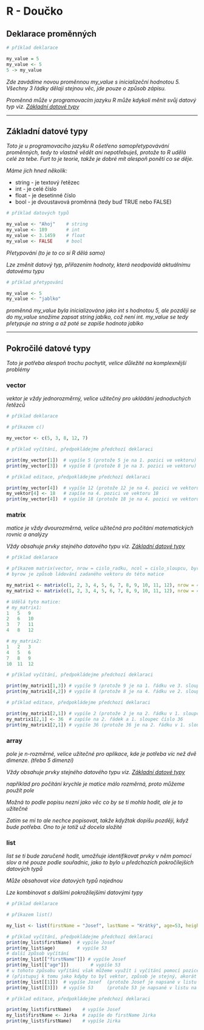 
# R - Doučko

## Deklarace proměnných
```r
# příklad deklarace

my_value = 5
my_value <- 5
5 -> my_value
```
*Zde zavádíme novou proměnnou my_value s inicializeční hodnotou 5. Všechny 3 řádky dělají stejnou věc, jde pouze o způsob zápisu.*

*Proměnná může v programovacím jazyku R může kdykoli měnit svůj datový typ viz. [Základní datové typy](#Základní-datové-typy)*
___
## Základní datové typy
*Toto je u programovacího jazyku R ošetřeno samopřetypovávání proměnných, tedy to vlastně vědět ani nepotřebuješ, protože to R udělá celé za tebe. Furt to je teorie, takže je dobré mít alespoň ponětí co se děje.*

*Máme jich hned několik:*
- string - je textový řetězec
- int - je celé číslo
- float - je desetinné číslo
- bool - je dvoustavová proměnná (tedy buď TRUE nebo FALSE)
```r
# příklad datových typů

my_value <- "Ahoj"    # string
my_value <- 189       # int
my_value <- 3.1459    # float
my_value <- FALSE     # bool
```
*Přetypování (to je to co si R dělá samo)*

*Lze změnit datový typ, přiřazením hodnoty, která neodpovídá aktuálnímu datovému typu*
```r
# příklad přetypování

my_value <- 5
my_value <- "jablko"
```

*proměnná my_value byla inicializována jako int s hodnotou 5, ale později se do my_value snažíme zapsat string jablko, což není int. my_value se tedy přetypuje na string a až poté se zapíše hodnota jablko*
___
## Pokročilé datové typy
*Toto je potřeba alespoň trochu pochytit, velice důležité na komplexnější problémy*
### vector
*vektor je vždy jednorozměrný, velice užitečný pro ukládání jednoduchých řetězců*
```r
# příklad deklarace

# příkazem c()

my_vector <- c(5, 3, 8, 12, 7)
```
```r
# příklad vyčítání, předpokládejme předchozí deklaraci

print(my_vector[1])  # vypíše 5 (protože 5 je na 1. pozici ve vektoru)
print(my_vector[3])  # vypíše 8 (protože 8 je na 3. pozici ve vektoru)
```
```r
# příklad editace, předpokládejme předchozí deklaraci

print(my_vector[4])  # vypíše 12 (protože 12 je na 4. pozici ve vektoru)
my_vektor[4] <- 18   # zapíše na 4. pozici ve vektoru 18
print(my_vector[4])  # vypíše 18 (protože 18 je na 4. pozici ve vektoru)
```
### matrix
*matice je vždy dvourozměrná, velice užitečná pro počítání matematických rovnic a analýzy*

*Vždy obsahuje prvky stejného datového typu viz. [Základní datové typy](#Základní-datové-typy)*
```r
# příklad deklarace

# příkazem matrix(vector, nrow = cislo_radku, ncol = cislo_sloupcu, byrow = bool)
# byrow je způsob ládování zadaného vektoru do této matice

my_matrix1 <- matrix(c(1, 2, 3, 4, 5, 6, 7, 8, 9, 10, 11, 12), nrow = 4, ncol = 3, byrow = FALSE)
my_matrix2 <- matrix(c(1, 2, 3, 4, 5, 6, 7, 8, 9, 10, 11, 12), nrow = 4, ncol = 3, byrow = TRUE)
```
```r
# Udělá tyto matice:
# my_matrix1:
1   5   9
2   6   10
3   7   11
4   8   12

# my_matrix2:
1   2   3
4   5   6
7   8   9
10  11  12
```
```r
# příklad vyčítání, předpokládejme předchozí deklaraci

print(my_matrix1[1,3]) # vypíše 9 (protože 9 je na 1. řádku ve 3. sloupci)
print(my_matrix1[4,2]) # vypíše 8 (protože 8 je na 4. řádku ve 2. sloupci)
```
```r
# příklad editace, předpokládejme předchozí deklaraci

print(my_matrix1[2,1]) # vypíše 2 (protože 2 je na 2. řádku v 1. sloupci)
my_matrix1[2,1] <- 36  # zapíše na 2. řádek a 1. sloupec číslo 36
print(my_matrix1[2,1]) # vypíše 36 (protože 36 je na 2. řádku v 1. sloupci)
```
### array
*pole je n-rozměrné, velice užitečné pro aplikace, kde je potřeba víc než dvě dimenze. (třeba 5 dimenzí)*

*Vždy obsahuje prvky stejného datového typu viz. [Základní datové typy](#Základní-datové-typy)*

*například pro počítání krychle je matice málo rozměrná, proto můžeme použít pole*

*Možná to podle popisu nezní jako věc co by se ti mohla hodit, ale je to užitečné*

*Zatím se mi to ale nechce popisovat, takže kdyžtak dopíšu později, když bude potřeba. Ono to je totiž už docela složité*

### list
*list se ti bude zaručeně hodit, umožňuje identifikovat prvky v něm pomocí slov a né pouze podle souřadnic, jako to bylo u předchozích pokročilejších datových typů*

*Může obsahovat více datových typů najednou*

*Lze kombinovat s dalšími pokrožilejšími datovými typy*

```r
# příklad deklarace

# příkazem list()

my_list <- list(firstName = "Josef", lastName = "Krátký", age=53, height=172)
```
```r
# příklad vyčítání, předpokládejme předchozí deklaraci
print(my_list$firstName)  # vypíše Josef
print(my_list$age)        # vypíše 53
# další způsob vyčítání
print(my_list[["firstName"]]) # vypíše Josef
print(my_list[["age"]])        # vypíše 53
# u tohoto způsobu vyřítání však můžeme využít i vyčítání pomocí pozice
# (přistupuj k tomu jako kdyby to byl vektor, způsob je stejný, akorát se to jinak zapisuje)
print(my_list[[1]])  # vypíše Josef  (protože Josef je napsané v listu na 1. pozici)
print(my_list[[3]])  # vypíše 53     (protože 53 je napsané v listu na 3. pozici)
```
```r
# příklad editace, předpokládejme předchozí deklaraci

print(my_list$firstName)    # vypíše Josef
my_list$firstName <- Jirka  # zapíše do firstName Jirka
print(my_list$firstName)    # vypíše Jirka
```

